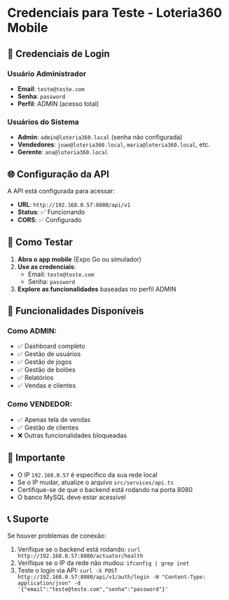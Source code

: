 # Credenciais para Teste - Loteria360 Mobile

## 🔐 **Credenciais de Login**

### **Usuário Administrador**
- **Email**: `teste@teste.com`
- **Senha**: `password`
- **Perfil**: ADMIN (acesso total)

### **Usuários do Sistema**
- **Admin**: `admin@loteria360.local` (senha não configurada)
- **Vendedores**: `joao@loteria360.local`, `maria@loteria360.local`, etc.
- **Gerente**: `ana@loteria360.local`

## 🌐 **Configuração da API**

A API está configurada para acessar:
- **URL**: `http://192.168.0.57:8080/api/v1`
- **Status**: ✅ Funcionando
- **CORS**: ✅ Configurado

## 📱 **Como Testar**

1. **Abra o app mobile** (Expo Go ou simulador)
2. **Use as credenciais**:
   - Email: `teste@teste.com`
   - Senha: `password`
3. **Explore as funcionalidades** baseadas no perfil ADMIN

## 🔧 **Funcionalidades Disponíveis**

### **Como ADMIN**:
- ✅ Dashboard completo
- ✅ Gestão de usuários
- ✅ Gestão de jogos
- ✅ Gestão de bolões
- ✅ Relatórios
- ✅ Vendas e clientes

### **Como VENDEDOR**:
- ✅ Apenas tela de vendas
- ✅ Gestão de clientes
- ❌ Outras funcionalidades bloqueadas

## 🚨 **Importante**

- O IP `192.168.0.57` é específico da sua rede local
- Se o IP mudar, atualize o arquivo `src/services/api.ts`
- Certifique-se de que o backend está rodando na porta 8080
- O banco MySQL deve estar acessível

## 📞 **Suporte**

Se houver problemas de conexão:
1. Verifique se o backend está rodando: `curl http://192.168.0.57:8080/actuator/health`
2. Verifique se o IP da rede não mudou: `ifconfig | grep inet`
3. Teste o login via API: `curl -X POST http://192.168.0.57:8080/api/v1/auth/login -H "Content-Type: application/json" -d '{"email":"teste@teste.com","senha":"password"}'`

